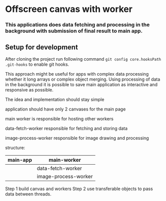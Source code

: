 # Offscreen canvas with worker

### This applications does data fetching and processing in the background with submission of final result to main app.

## Setup for development

After cloning the project run following command `git config core.hooksPath .git-hooks` to enable git hooks.


This approach might be useful for apps with complex data processing whether it long arrays or complex object merging.
Using processing of data in the background it is possible to save main application as interactive and responsive as possible.

The idea and implementation should stay simple

application should have only 2 canvases for the main page

main worker is responsible for hosting other workers

data-fetch-worker responsible for fetching and storing data

image-process-worker responsible for image drawing and processing

structure:

| main-app  | main-worker          |
|-----------|----------------------|
|           | data-fetch-worker    |
|           | image-process-worker |


Step 1 build canvas and workers 
Step 2 use transferable objects to pass data between threads.
